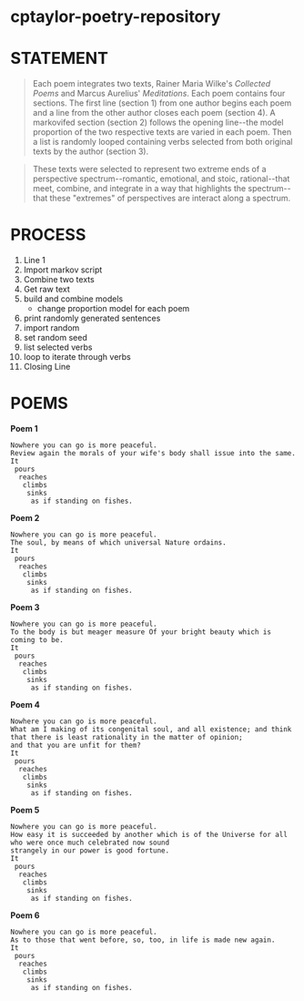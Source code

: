 # cptaylor-poetry-repository



# STATEMENT

> Each poem integrates two texts, Rainer Maria Wilke's *Collected Poems* and Marcus Aurelius' *Meditations*. Each poem contains four sections. The first line (section 1) from one author begins each poem and a line from the other author closes each poem (section 4). A markovifed section (section 2) follows the opening line--the model proportion of the two respective texts are varied in each poem. Then a list is randomly looped containing verbs selected from both original texts by the author (section 3). 

>These texts were selected to represent two extreme ends of a perspective spectrum--romantic, emotional, and stoic, rational--that meet, combine, and integrate in a way that highlights the spectrum--that these "extremes" of perspectives are interact along a spectrum. 



# PROCESS
1. Line 1
2. Import markov script
3. Combine two texts
4. Get raw text
5. build and combine models
   * change proportion model for each poem
5. print randomly generated sentences
6. import random
7. set random seed
8. list selected verbs
9. loop to iterate through verbs
10. Closing Line



# POEMS

**Poem 1**
```
Nowhere you can go is more peaceful.
Review again the morals of your wife's body shall issue into the same.
It
 pours
  reaches
   climbs
    sinks
     as if standing on fishes.
```

**Poem 2**
```
Nowhere you can go is more peaceful.
The soul, by means of which universal Nature ordains.
It
 pours
  reaches
   climbs
    sinks
     as if standing on fishes.
```

**Poem 3**
```
Nowhere you can go is more peaceful.
To the body is but meager measure Of your bright beauty which is coming to be.
It
 pours
  reaches
   climbs
    sinks
     as if standing on fishes.
```

**Poem 4**
```
Nowhere you can go is more peaceful.
What am I making of its congenital soul, and all existence; and think that there is least rationality in the matter of opinion; 
and that you are unfit for them?
It
 pours
  reaches
   climbs
    sinks
     as if standing on fishes.
````

**Poem 5**
```
Nowhere you can go is more peaceful.
How easy it is succeeded by another which is of the Universe for all who were once much celebrated now sound 
strangely in our power is good fortune.
It
 pours
  reaches
   climbs
    sinks
     as if standing on fishes.
```

**Poem 6**
```
Nowhere you can go is more peaceful.
As to those that went before, so, too, in life is made new again.
It
 pours
  reaches
   climbs
    sinks
     as if standing on fishes.
```
